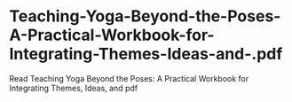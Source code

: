 # Teaching-Yoga-Beyond-the-Poses-A-Practical-Workbook-for-Integrating-Themes-Ideas-and-.pdf
Read Teaching Yoga Beyond the Poses: A Practical Workbook for Integrating Themes, Ideas, and  pdf
